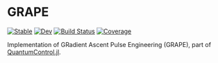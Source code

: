 # GRAPE

[![Stable](https://img.shields.io/badge/docs-stable-blue.svg)](https://juliaquantumcontrol.github.io/GRAPE.jl/)
[![Dev](https://img.shields.io/badge/docs-dev-blue.svg)](https://juliaquantumcontrol.github.io/GRAPE.jl/dev)
[![Build Status](https://github.com/JuliaQuantumControl/GRAPE.jl/workflows/CI/badge.svg)](https://github.com/JuliaQuantumControl/GRAPE.jl/actions)
[![Coverage](https://codecov.io/gh/JuliaQuantumControl/GRAPE.jl/branch/master/graph/badge.svg)](https://codecov.io/gh/JuliaQuantumControl/GRAPE.jl)

Implementation of GRadient Ascent Pulse Engineering (GRAPE), part of [QuantumControl.jl](https://juliaquantumcontrol.github.io/QuantumControl.jl/).
